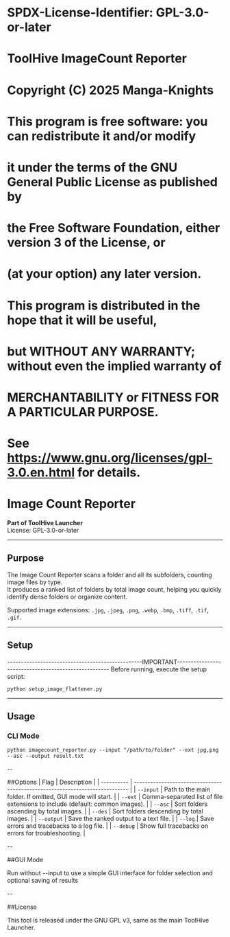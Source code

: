 # SPDX-License-Identifier: GPL-3.0-or-later
# ToolHive ImageCount Reporter
# Copyright (C) 2025 Manga-Knights
#
# This program is free software: you can redistribute it and/or modify
# it under the terms of the GNU General Public License as published by
# the Free Software Foundation, either version 3 of the License, or
# (at your option) any later version.
#
# This program is distributed in the hope that it will be useful,
# but WITHOUT ANY WARRANTY; without even the implied warranty of
# MERCHANTABILITY or FITNESS FOR A PARTICULAR PURPOSE.
# See https://www.gnu.org/licenses/gpl-3.0.en.html for details.




# Image Count Reporter

**Part of ToolHive Launcher**  
License: GPL-3.0-or-later

---

## Purpose

The Image Count Reporter scans a folder and all its subfolders, counting image files by type.  
It produces a ranked list of folders by total image count, helping you quickly identify dense folders or organize content.

Supported image extensions: `.jpg`, `.jpeg`, `.png`, `.webp`, `.bmp`, `.tiff`, `.tif`, `.gif`.

---

## Setup
-------------------------------------------------IMPORTANT-----------------------------------------------------
Before running, execute the setup script:

```
python setup_image_flattener.py
```

---------------------------------------------------------------------------------------------------------------

## Usage

### CLI Mode

```
python imagecount_reporter.py --input "/path/to/folder" --ext jpg,png --asc --output result.txt
```
--

##Options
| Flag       | Description                                                                  |
| ---------- | ---------------------------------------------------------------------------- |
| `--input`  | Path to the main folder. If omitted, GUI mode will start.                    |
| `--ext`    | Comma-separated list of file extensions to include (default: common images). |
| `--asc`    | Sort folders ascending by total images.                                      |
| `--des`    | Sort folders descending by total images.                                     |
| `--output` | Save the ranked output to a text file.                                       |
| `--log`    | Save errors and tracebacks to a log file.                                    |
| `--debug`  | Show full tracebacks on errors for troubleshooting.                          |

--

##GUI Mode

Run without --input to use a simple GUI interface for folder selection and optional saving of results

--

##License

This tool is released under the GNU GPL v3, same as the main ToolHive Launcher.
